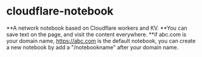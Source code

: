 # cloudflare-notebook

**A network notebook based on Cloudflare workers and KV.
**You can save text on the page, and visit the content everywhere.
**if abc.com is your domain name, https://abc.com is the default notebook, you can create a new notebook by add a "/notebookname" after your domain name.
